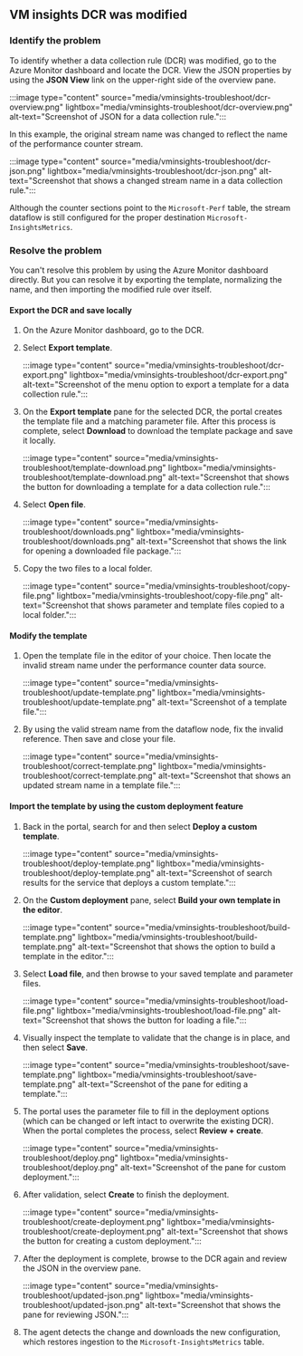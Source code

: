 ## VM insights DCR was modified

### Identify the problem

To identify whether a data collection rule (DCR) was modified, go to the Azure Monitor dashboard and locate the DCR. View the JSON properties by using the **JSON View** link on the upper-right side of the overview pane.

:::image type="content" source="media/vminsights-troubleshoot/dcr-overview.png" lightbox="media/vminsights-troubleshoot/dcr-overview.png" alt-text="Screenshot of JSON for a data collection rule.":::

In this example, the original stream name was changed to reflect the name of the performance counter stream.

:::image type="content" source="media/vminsights-troubleshoot/dcr-json.png" lightbox="media/vminsights-troubleshoot/dcr-json.png" alt-text="Screenshot that shows a changed stream name in a data collection rule.":::

Although the counter sections point to the `Microsoft-Perf` table, the stream dataflow is still configured for the proper destination `Microsoft-InsightsMetrics`.

### Resolve the problem

You can't resolve this problem by using the Azure Monitor dashboard directly. But you can resolve it by exporting the template, normalizing the name, and then importing the modified rule over itself.



#### Export the DCR and save locally

1. On the Azure Monitor dashboard, go to the DCR.

2. Select **Export template**.

   :::image type="content" source="media/vminsights-troubleshoot/dcr-export.png" lightbox="media/vminsights-troubleshoot/dcr-export.png" alt-text="Screenshot of the menu option to export a template for a data collection rule.":::

3. On the **Export template** pane for the selected DCR, the portal creates the template file and a matching parameter file. After this process is complete, select **Download** to download the template package and save it locally.

   :::image type="content" source="media/vminsights-troubleshoot/template-download.png" lightbox="media/vminsights-troubleshoot/template-download.png" alt-text="Screenshot that shows the button for downloading a template for a data collection rule.":::

4. Select **Open file**.

   :::image type="content" source="media/vminsights-troubleshoot/downloads.png" lightbox="media/vminsights-troubleshoot/downloads.png" alt-text="Screenshot that shows the link for opening a downloaded file package.":::

5. Copy the two files to a local folder.

   :::image type="content" source="media/vminsights-troubleshoot/copy-file.png" lightbox="media/vminsights-troubleshoot/copy-file.png" alt-text="Screenshot that shows parameter and template files copied to a local folder.":::

#### Modify the template

1. Open the template file in the editor of your choice. Then locate the invalid stream name under the performance counter data source.

   :::image type="content" source="media/vminsights-troubleshoot/update-template.png" lightbox="media/vminsights-troubleshoot/update-template.png" alt-text="Screenshot of a template file.":::

2. By using the valid stream name from the dataflow node, fix the invalid reference. Then save and close your file.

   :::image type="content" source="media/vminsights-troubleshoot/correct-template.png" lightbox="media/vminsights-troubleshoot/correct-template.png" alt-text="Screenshot that shows an updated stream name in a template file.":::

#### Import the template by using the custom deployment feature

1. Back in the portal, search for and then select **Deploy a custom template**.

   :::image type="content" source="media/vminsights-troubleshoot/deploy-template.png" lightbox="media/vminsights-troubleshoot/deploy-template.png" alt-text="Screenshot of search results for the service that deploys a custom template.":::

2. On the **Custom deployment** pane, select **Build your own template in the editor**.

   :::image type="content" source="media/vminsights-troubleshoot/build-template.png" lightbox="media/vminsights-troubleshoot/build-template.png" alt-text="Screenshot that shows the option to build a template in the editor.":::

3. Select **Load file**, and then browse to your saved template and parameter files.

   :::image type="content" source="media/vminsights-troubleshoot/load-file.png" lightbox="media/vminsights-troubleshoot/load-file.png" alt-text="Screenshot that shows the button for loading a file.":::

4. Visually inspect the template to validate that the change is in place, and then select **Save**.

   :::image type="content" source="media/vminsights-troubleshoot/save-template.png" lightbox="media/vminsights-troubleshoot/save-template.png" alt-text="Screenshot of the pane for editing a template.":::

5. The portal uses the parameter file to fill in the deployment options (which can be changed or left intact to overwrite the existing DCR). When the portal completes the process, select **Review + create**.

   :::image type="content" source="media/vminsights-troubleshoot/deploy.png" lightbox="media/vminsights-troubleshoot/deploy.png" alt-text="Screenshot of the pane for custom deployment.":::

6. After validation, select **Create** to finish the deployment.

   :::image type="content" source="media/vminsights-troubleshoot/create-deployment.png" lightbox="media/vminsights-troubleshoot/create-deployment.png" alt-text="Screenshot that shows the button for creating a custom deployment.":::

7. After the deployment is complete, browse to the DCR again and review the JSON in the overview pane.

   :::image type="content" source="media/vminsights-troubleshoot/updated-json.png" lightbox="media/vminsights-troubleshoot/updated-json.png" alt-text="Screenshot that shows the pane for reviewing JSON.":::

8. The agent detects the change and downloads the new configuration, which restores ingestion to the `Microsoft-InsightsMetrics` table.